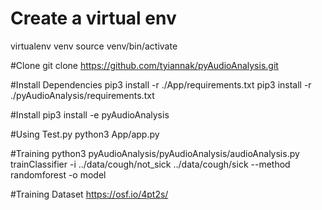 # Create a virtual env
virtualenv venv
source venv/bin/activate

#Clone 
git clone https://github.com/tyiannak/pyAudioAnalysis.git 

#Install Dependencies
pip3 install -r ./App/requirements.txt
pip3 install -r ./pyAudioAnalysis/requirements.txt

#Install
pip3 install -e pyAudioAnalysis

#Using Test.py
python3 App/app.py

#Training
python3 pyAudioAnalysis/pyAudioAnalysis/audioAnalysis.py trainClassifier -i ../data/cough/not_sick ../data/cough/sick --method randomforest -o model

#Training Dataset
https://osf.io/4pt2s/
